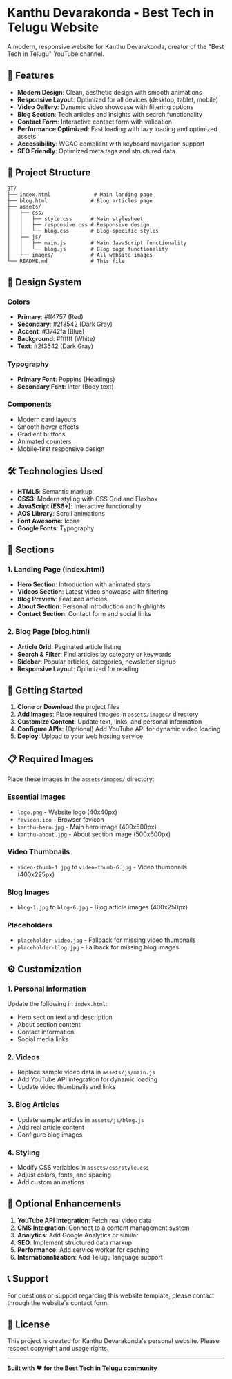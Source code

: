 # Kanthu Devarakonda - Best Tech in Telugu Website

A modern, responsive website for Kanthu Devarakonda, creator of the "Best Tech in Telugu" YouTube channel.

## 🚀 Features

- **Modern Design**: Clean, aesthetic design with smooth animations
- **Responsive Layout**: Optimized for all devices (desktop, tablet, mobile)
- **Video Gallery**: Dynamic video showcase with filtering options
- **Blog Section**: Tech articles and insights with search functionality
- **Contact Form**: Interactive contact form with validation
- **Performance Optimized**: Fast loading with lazy loading and optimized assets
- **Accessibility**: WCAG compliant with keyboard navigation support
- **SEO Friendly**: Optimized meta tags and structured data

## 📁 Project Structure

```
BT/
├── index.html              # Main landing page
├── blog.html              # Blog articles page
├── assets/
│   ├── css/
│   │   ├── style.css      # Main stylesheet
│   │   ├── responsive.css # Responsive design
│   │   └── blog.css       # Blog-specific styles
│   ├── js/
│   │   ├── main.js        # Main JavaScript functionality
│   │   └── blog.js        # Blog page functionality
│   └── images/            # All website images
└── README.md              # This file
```

## 🎨 Design System

### Colors
- **Primary**: #ff4757 (Red)
- **Secondary**: #2f3542 (Dark Gray)
- **Accent**: #3742fa (Blue)
- **Background**: #ffffff (White)
- **Text**: #2f3542 (Dark Gray)

### Typography
- **Primary Font**: Poppins (Headings)
- **Secondary Font**: Inter (Body text)

### Components
- Modern card layouts
- Smooth hover effects
- Gradient buttons
- Animated counters
- Mobile-first responsive design

## 🛠️ Technologies Used

- **HTML5**: Semantic markup
- **CSS3**: Modern styling with CSS Grid and Flexbox
- **JavaScript (ES6+)**: Interactive functionality
- **AOS Library**: Scroll animations
- **Font Awesome**: Icons
- **Google Fonts**: Typography

## 📱 Sections

### 1. Landing Page (index.html)
- **Hero Section**: Introduction with animated stats
- **Videos Section**: Latest video showcase with filtering
- **Blog Preview**: Featured articles
- **About Section**: Personal introduction and highlights
- **Contact Section**: Contact form and social links

### 2. Blog Page (blog.html)
- **Article Grid**: Paginated article listing
- **Search & Filter**: Find articles by category or keywords
- **Sidebar**: Popular articles, categories, newsletter signup
- **Responsive Layout**: Optimized for reading

## 🚀 Getting Started

1. **Clone or Download** the project files
2. **Add Images**: Place required images in `assets/images/` directory
3. **Customize Content**: Update text, links, and personal information
4. **Configure APIs**: (Optional) Add YouTube API for dynamic video loading
5. **Deploy**: Upload to your web hosting service

## 📋 Required Images

Place these images in the `assets/images/` directory:

### Essential Images
- `logo.png` - Website logo (40x40px)
- `favicon.ico` - Browser favicon
- `kanthu-hero.jpg` - Main hero image (400x500px)
- `kanthu-about.jpg` - About section image (500x600px)

### Video Thumbnails
- `video-thumb-1.jpg` to `video-thumb-6.jpg` - Video thumbnails (400x225px)

### Blog Images
- `blog-1.jpg` to `blog-6.jpg` - Blog article images (400x250px)

### Placeholders
- `placeholder-video.jpg` - Fallback for missing video thumbnails
- `placeholder-blog.jpg` - Fallback for missing blog images

## ⚙️ Customization

### 1. Personal Information
Update the following in `index.html`:
- Hero section text and description
- About section content
- Contact information
- Social media links

### 2. Videos
- Replace sample video data in `assets/js/main.js`
- Add YouTube API integration for dynamic loading
- Update video thumbnails and links

### 3. Blog Articles
- Update sample articles in `assets/js/blog.js`
- Add real article content
- Configure blog images

### 4. Styling
- Modify CSS variables in `assets/css/style.css`
- Adjust colors, fonts, and spacing
- Add custom animations

## 🔧 Optional Enhancements

1. **YouTube API Integration**: Fetch real video data
2. **CMS Integration**: Connect to a content management system
3. **Analytics**: Add Google Analytics or similar
4. **SEO**: Implement structured data markup
5. **Performance**: Add service worker for caching
6. **Internationalization**: Add Telugu language support

## 📞 Support

For questions or support regarding this website template, please contact through the website's contact form.

## 📄 License

This project is created for Kanthu Devarakonda's personal website. Please respect copyright and usage rights.

---

**Built with ❤️ for the Best Tech in Telugu community**
